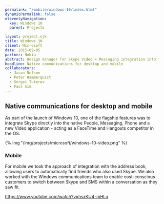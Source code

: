```yaml
---
permalink: "/mobile/windows-10/index.html"
dynamicPermalink: false
eleventyNavigation:
  key: Windows 10
  parent: Projects

layout: project.njk
title: Windows 10
client: Microsoft
date: 2015-09-05
partner: Nokia
abstract: Design manager for Skype Video + Messaging integration into the initial launch of Windows 10, codenamed "Threshold".
headline: Native communications for desktop and mobile
collaborators: 
  - Jason Nelson
  - Peter Hammerquist
  - Sergei Tuterov
  - Paul Sim
---
```


## Native communications for desktop and mobile

<p class="lead">
As part of the launch of Windows 10, one of the flagship features was to
integrate Skype directly into the native People, Messaging, Phone and a new
Video application - acting as a FaceTime and Hangouts competitor in the OS.
</p>

{% img "/img/projects/microsoft/windows-10-video.png" %}

### Mobile

For mobile we took the approach of integration with the address book, allowing
users to automatically find friends who also used Skype. We also worked with the
Windows communications team to enable cost-conscious customers to switch between
Skype and SMS within a conversation as they saw fit.

https://www.youtube.com/watch?v=hsxKU4-mHLo